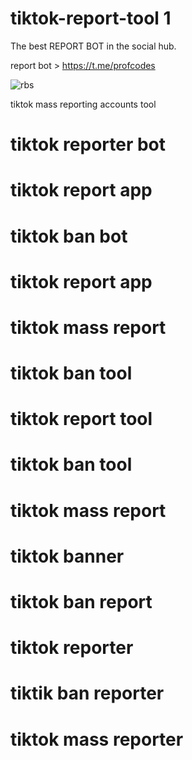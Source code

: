 # tiktok-report-tool 1

The best REPORT BOT in the social hub. 

report bot > https://t.me/profcodes

![rbs](https://github.com/user-attachments/assets/79d4022f-853b-4acb-adb9-f7db7ce6ce55)

tiktok mass reporting accounts tool
# tiktok reporter bot
# tiktok report app
# tiktok ban bot
# tiktok report app
# tiktok mass report
# tiktok ban tool
# tiktok report tool
# tiktok ban tool
# tiktok mass report
# tiktok banner
# tiktok ban report
# tiktok reporter
# tiktik ban reporter
# tiktok mass reporter 

